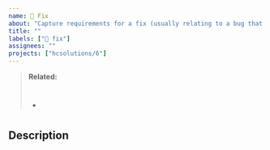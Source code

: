 ```yaml
---
name: 🦋 Fix
about: "Capture requirements for a fix (usually relating to a bug that cannot be resolved within the timebox)."
title: ""
labels: ["🦋 fix"]
assignees: ""
projects: ["hcsolutions/6"]
---
```


> **Related:**
> - #

## Description

<!-- A clear and concise description of what the solution is. -->

<!-- OPTIONAL
## Additional details

%% Provide additional details about data validations, permissions and any other pertinent business logic. %%
-->

<!-- OPTIONAL
## UX Considerations

%% Include UX / Service Design considerations e.g. where the feature will be accessed from, formatting specifics, non-standard design elements etc. When appropriate - such as when introducing new design patterns or elements - attach design prototypes/wireframes. %%

- [ ] Task
- [ ] Task
-->

<!--
## Technical Requirements

%% Will this rely on a new or existing service? Any new concerns? %%

- [ ] Task
- [ ] Task
-->
